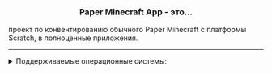 <h3 align="center">Paper Minecraft App - это...</h3>
проект по конвентированию обычного Paper Minecraft с платформы Scratch, в полноценные приложения.
<hr size="5">
<details><summary>Поддерживаемые операционные системы:</summary>
<hr size="1">
Windows</details>
